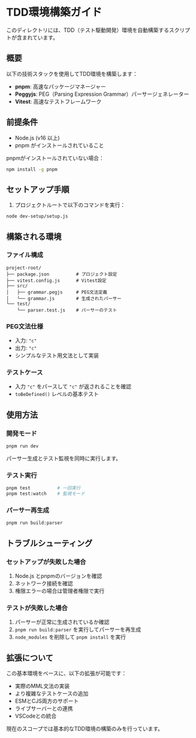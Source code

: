 # TDD環境構築ガイド

このディレクトリには、TDD（テスト駆動開発）環境を自動構築するスクリプトが含まれています。

## 概要

以下の技術スタックを使用してTDD環境を構築します：
- **pnpm**: 高速なパッケージマネージャー
- **Peggyjs**: PEG（Parsing Expression Grammar）パーサージェネレーター
- **Vitest**: 高速なテストフレームワーク

## 前提条件

- Node.js (v16 以上)
- pnpm がインストールされていること

pnpmがインストールされていない場合：
```bash
npm install -g pnpm
```

## セットアップ手順

1. プロジェクトルートで以下のコマンドを実行：
```bash
node dev-setup/setup.js
```

## 構築される環境

### ファイル構成
```
project-root/
├── package.json          # プロジェクト設定
├── vitest.config.js      # Vitest設定
├── src/
│   ├── grammar.pegjs     # PEG文法定義
│   └── grammar.js        # 生成されたパーサー
└── test/
    └── parser.test.js    # パーサーのテスト
```

### PEG文法仕様
- 入力: `"c"`
- 出力: `"c"`
- シンプルなテスト用文法として実装

### テストケース
- 入力 `"c"` をパースして `"c"` が返されることを確認
- `toBeDefined()` レベルの基本テスト

## 使用方法

### 開発モード
```bash
pnpm run dev
```
パーサー生成とテスト監視を同時に実行します。

### テスト実行
```bash
pnpm test          # 一回実行
pnpm test:watch    # 監視モード
```

### パーサー再生成
```bash
pnpm run build:parser
```

## トラブルシューティング

### セットアップが失敗した場合
1. Node.js とpnpmのバージョンを確認
2. ネットワーク接続を確認
3. 権限エラーの場合は管理者権限で実行

### テストが失敗した場合
1. パーサーが正常に生成されているか確認
2. `pnpm run build:parser` を実行してパーサーを再生成
3. `node_modules` を削除して `pnpm install` を実行

## 拡張について

この基本環境をベースに、以下の拡張が可能です：
- 実際のMML文法の実装
- より複雑なテストケースの追加
- ESMとCJS両方のサポート
- ライブサーバーとの連携
- VSCodeとの統合

現在のスコープでは基本的なTDD環境の構築のみを行っています。
